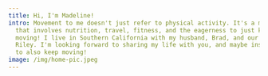 ```yaml
---
title: Hi, I'm Madeline!
intro: Movement to me doesn't just refer to physical activity. It's a mindset
  that involves nutrition, travel, fitness, and the eagerness to just keep
  moving! I live in Southern California with my husband, Brad, and our dog,
  Riley. I'm looking forward to sharing my life with you, and maybe inspire you
  to also keep moving!
image: /img/home-pic.jpeg
---
```

